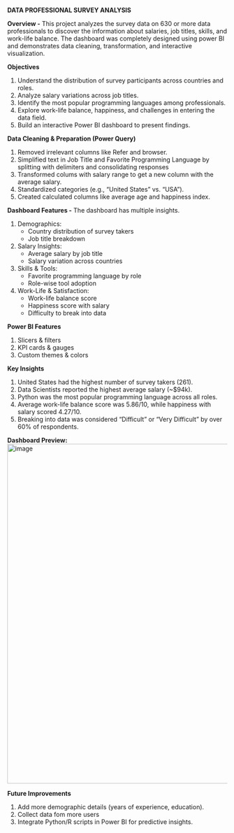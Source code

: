 **DATA PROFESSIONAL SURVEY ANALYSIS**

**Overview -** 
This project analyzes the survey data on 630 or more data professionals to discover the information about salaries, job titles, skills, and work-life balance. The dashboard was completely designed using power BI and demonstrates data cleaning, transformation, and interactive visualization.

**Objectives**
1. Understand the distribution of survey participants across countries and roles.
2. Analyze salary variations across job titles.
3. Identify the most popular programming languages among professionals.
4. Explore work-life balance, happiness, and challenges in entering the data field.
5. Build an interactive Power BI dashboard to present findings.

**Data Cleaning & Preparation (Power Query)**
1. Removed irrelevant columns like Refer and browser.
2. Simplified text in Job Title and Favorite Programming Language by splitting with delimiters and consolidating responses
3. Transformed colums with salary range to get a new column with the average salary.
4. Standardized categories (e.g., “United States” vs. “USA”).
5. Created calculated columns like average age and happiness index.

**Dashboard Features -**
The dashboard has multiple insights.
1. Demographics:
   * Country distribution of survey takers
   * Job title breakdown
2. Salary Insights:
   * Average salary by job title
   * Salary variation across countries
3. Skills & Tools:
   * Favorite programming language by role
   * Role-wise tool adoption
4. Work-Life & Satisfaction:
   * Work-life balance score
   * Happiness score with salary
   * Difficulty to break into data

**Power BI Features**
1. Slicers & filters
2. KPI cards & gauges
3. Custom themes & colors

**Key Insights**
1. United States had the highest number of survey takers (261).
2. Data Scientists reported the highest average salary (~$94k).
3. Python was the most popular programming language across all roles.
4. Average work-life balance score was 5.86/10, while happiness with salary scored 4.27/10.
5. Breaking into data was considered “Difficult” or “Very Difficult” by over 60% of respondents.

**Dashboard Preview:**
<img width="1837" height="777" alt="image" src="https://github.com/user-attachments/assets/320f6e5f-f3a7-49d7-92ee-e587890f63f6" />

**Future Improvements**
1. Add more demographic details (years of experience, education).
2. Collect data fom more users
3. Integrate Python/R scripts in Power BI for predictive insights.


